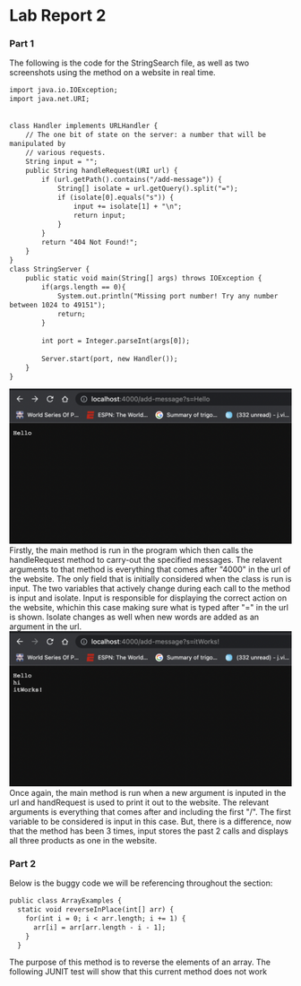 # Lab Report 2
### Part 1
The following is the code for the StringSearch file, as well as two screenshots using the method on a website in real time. 
```
import java.io.IOException;
import java.net.URI;


class Handler implements URLHandler {
    // The one bit of state on the server: a number that will be manipulated by
    // various requests.
    String input = "";
    public String handleRequest(URI url) {
        if (url.getPath().contains("/add-message")) {
            String[] isolate = url.getQuery().split("=");
            if (isolate[0].equals("s")) {
                input += isolate[1] + "\n";
                return input;
            }
        }
        return "404 Not Found!";
    }
}
class StringServer {
    public static void main(String[] args) throws IOException {
        if(args.length == 0){
            System.out.println("Missing port number! Try any number between 1024 to 49151");
            return;
        }

        int port = Integer.parseInt(args[0]);

        Server.start(port, new Handler());
    }
}
```
![Using /add-message once](Lab2.1.png)
Firstly, the main method is run in the program which then calls the handleRequest method to 
carry-out the specified messages. The relavent arguments to that method is everything that comes after
"4000" in the url of the website. The only field that is initially considered when the class is run 
is input. The two variables that actively change during each call to the method is input and isolate. 
Input is responsible for displaying the correct action on the website, whichin this case making sure 
what is typed after "=" in the url is shown. Isolate changes as well when new words are added as an argument 
in the url. 
![Using /add-message three times](Lab2.2.png)
Once again, the main method is run when a new argument is inputed in the url and handRequest is used to print 
it out to the website. The relevant arguments is everything that comes after and including the first "/". 
The first variable to be considered is input in this case. But, there is a difference, now that the method has 
been 3 times, input stores the past 2 calls and displays all three products as one in the website. 
### Part 2
Below is the buggy code we will be referencing throughout the section:
```
public class ArrayExamples {
  static void reverseInPlace(int[] arr) {
    for(int i = 0; i < arr.length; i += 1) {
      arr[i] = arr[arr.length - i - 1];
    }
  }
```
The purpose of this method is to reverse the elements of an array. The following JUNIT test will show that this 
current method does not work
```

```
